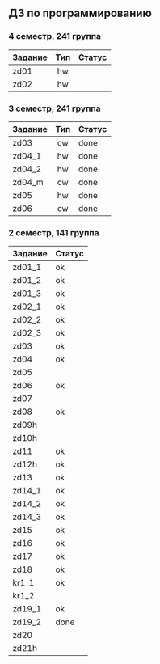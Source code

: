 ## ДЗ по программированию

### 4 семестр, 241 группа

| Задание  | Тип | Статус |
| ---------|:---:|--------|
| zd01     | hw  |        |
| zd02     | hw  |        |


### 3 семестр, 241 группа

| Задание  | Тип | Статус |
| ---------|:---:|--------|
| zd03     | cw  | done   |
| zd04_1   | hw  | done   |
| zd04_2   | hw  | done   |
| zd04_m   | cw  | done   |
| zd05     | hw  | done   |
| zd06     | cw  | done   |


### 2 семестр, 141 группа

| Задание  | Статус |
| ---------|--------|
| zd01_1   | ok     |
| zd01_2   | ok     |
| zd01_3   | ok     |
| zd02_1   | ok     |
| zd02_2   | ok     |
| zd02_3   | ok     |
| zd03     | ok     |
| zd04     | ok     |
| zd05     |        |
| zd06     | ok     |
| zd07     |        |
| zd08     | ok     |
| zd09h    |        |
| zd10h    |        |
| zd11     | ok     |
| zd12h    | ok     |
| zd13     | ok     |
| zd14_1   | ok     |
| zd14_2   | ok     |
| zd14_3   | ok     |
| zd15     | ok     |
| zd16     | ok     |
| zd17     | ok     |
| zd18     | ok     |
| kr1_1    | ok     |
| kr1_2    |        |
| zd19_1   | ok     |
| zd19_2   | done   |
| zd20     |        |
| zd21h    |        |